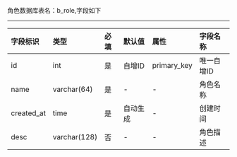 角色数据库表名：b_role,字段如下

---
| 字段标识 | 类型 | 必填  | 默认值  | 属性  | 字段名称
|:----------|:----------|:----------|:----------|:----------|:----------|
| id    | int    | 是    | 自增ID    | primary_key    | 唯一自增ID    |
| name    | varchar(64)    | 是    | -    | -    | 角色名称    |
| created_at    | time    | 是  | 自动生成  | -    | 创建时间   |
| desc    | varchar(128)    | 否  | -  | -    | 角色描述  |